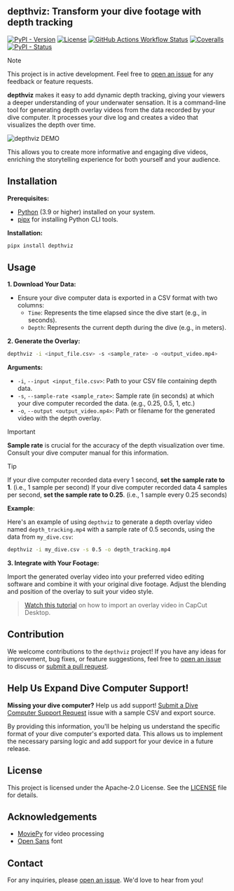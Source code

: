 ## depthviz: Transform your dive footage with depth tracking

[![PyPI - Version](https://img.shields.io/pypi/v/depthviz)](https://pypi.org/project/depthviz/) [![License](https://img.shields.io/github/license/noppanut15/depthviz)](LICENSE) [![GitHub Actions Workflow Status](https://img.shields.io/github/actions/workflow/status/noppanut15/depthviz/deploy.yaml)](https://github.com/noppanut15/depthviz/actions) [![Coveralls](https://img.shields.io/coveralls/github/noppanut15/depthviz?logo=coveralls)](https://coveralls.io/github/noppanut15/depthviz) [![PyPI - Status](https://img.shields.io/pypi/status/depthviz)](https://pypi.org/project/depthviz/)




> [!NOTE]
> This project is in active development. Feel free to [open an issue](https://github.com/noppanut15/depthviz/issues) for any feedback or feature requests.

**depthviz** makes it easy to add dynamic depth tracking, giving your viewers a deeper understanding of your underwater sensation. It is a command-line tool for generating depth overlay videos from the data recorded by your dive computer. It processes your dive log and creates a video that visualizes the depth over time.

![depthviz DEMO](https://raw.githubusercontent.com/noppanut15/depthviz/docs/README/assets/demo.gif)

This allows you to create more informative and engaging dive videos, enriching the storytelling experience for both yourself and your audience.

## Installation

**Prerequisites:**

* [Python](https://www.python.org/downloads/) (3.9 or higher) installed on your system.
* [pipx](https://pipx.pypa.io/stable/installation/) for installing Python CLI tools.

**Installation:**

```bash
pipx install depthviz
```

## Usage

**1. Download Your Data:**

* Ensure your dive computer data is exported in a CSV format with two columns:
    * `Time`: Represents the time elapsed since the dive start (e.g., in seconds).
    * `Depth`: Represents the current depth during the dive (e.g., in meters).

**2. Generate the Overlay:**

```bash
depthviz -i <input_file.csv> -s <sample_rate> -o <output_video.mp4>
```

**Arguments:**

* `-i`, `--input <input_file.csv>`: Path to your CSV file containing depth data. 
* `-s`, `--sample-rate <sample_rate>`: Sample rate (in seconds) at which your dive computer recorded the data. (e.g., 0.25, 0.5, 1, etc.)
* `-o`, `--output <output_video.mp4>`: Path or filename for the generated video with the depth overlay.

> [!IMPORTANT]
> **Sample rate** is crucial for the accuracy of the depth visualization over time. Consult your dive computer manual for this information.

> [!TIP]
> If your dive computer recorded data every 1 second, **set the sample rate to 1**. (i.e., 1 sample per second) If your dive computer recorded data 4 samples per second, **set the sample rate to 0.25**. (i.e., 1 sample every 0.25 seconds)

**Example**:

Here's an example of using `depthviz` to generate a depth overlay video named `depth_tracking.mp4` with a sample rate of 0.5 seconds, using the data from `my_dive.csv`:

```bash
depthviz -i my_dive.csv -s 0.5 -o depth_tracking.mp4
```

**3. Integrate with Your Footage:**

Import the generated overlay video into your preferred video editing software and combine it with your original dive footage. Adjust the blending and position of the overlay to suit your video style. 
> [Watch this tutorial](https://www.youtube.com/watch?v=ZggKrWk98Ag) on how to import an overlay video in CapCut Desktop.


## Contribution

We welcome contributions to the `depthviz` project! If you have any ideas for improvement, bug fixes, or feature suggestions, feel free to [open an issue](https://github.com/noppanut15/depthviz/issues) to discuss or [submit a pull request](https://github.com/noppanut15/depthviz/pulls).

## Help Us Expand Dive Computer Support!

**Missing your dive computer?** Help us add support! [Submit a Dive Computer Support Request](https://github.com/noppanut15/depthviz/issues) issue with a sample CSV and export source.

By providing this information, you'll be helping us understand the specific format of your dive computer's exported data. This allows us to implement the necessary parsing logic and add support for your device in a future release.

## License

This project is licensed under the Apache-2.0 License. See the [LICENSE](LICENSE) file for details.

## Acknowledgements

- [MoviePy](https://github.com/Zulko/moviepy) for video processing
- [Open Sans](https://github.com/googlefonts/opensans) font

## Contact

For any inquiries, please [open an issue](https://github.com/noppanut15/depthviz/issues). We'd love to hear from you!

